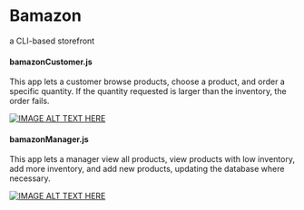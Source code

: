 # Bamazon
a CLI-based storefront

#### bamazonCustomer.js
This app lets a customer browse products, choose a product, and order a specific quantity. If the quantity requested is larger than the inventory, the order fails.

[![IMAGE ALT TEXT HERE](https://img.youtube.com/vi/Rk9b2BDRNHM/0.jpg)](https://www.youtube.com/watch?v=Rk9b2BDRNHM)

#### bamazonManager.js
This app lets a manager view all products, view products with low inventory, add more inventory, and add new products, updating the database where necessary.

[![IMAGE ALT TEXT HERE](https://img.youtube.com/vi/JIGs8ypIvLE/0.jpg)](https://www.youtube.com/watch?v=JIGs8ypIvLE)
